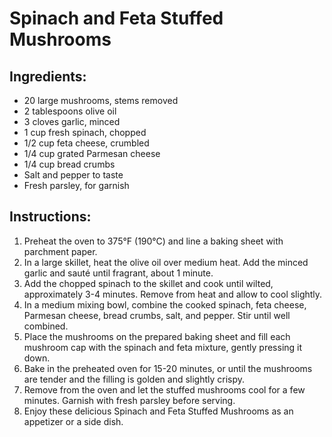 # Spinach and Feta Stuffed Mushrooms

## Ingredients:
- 20 large mushrooms, stems removed
- 2 tablespoons olive oil
- 3 cloves garlic, minced
- 1 cup fresh spinach, chopped
- 1/2 cup feta cheese, crumbled
- 1/4 cup grated Parmesan cheese
- 1/4 cup bread crumbs
- Salt and pepper to taste
- Fresh parsley, for garnish

## Instructions:
1. Preheat the oven to 375°F (190°C) and line a baking sheet with parchment paper.
2. In a large skillet, heat the olive oil over medium heat. Add the minced garlic and sauté until fragrant, about 1 minute.
3. Add the chopped spinach to the skillet and cook until wilted, approximately 3-4 minutes. Remove from heat and allow to cool slightly.
4. In a medium mixing bowl, combine the cooked spinach, feta cheese, Parmesan cheese, bread crumbs, salt, and pepper. Stir until well combined.
5. Place the mushrooms on the prepared baking sheet and fill each mushroom cap with the spinach and feta mixture, gently pressing it down.
6. Bake in the preheated oven for 15-20 minutes, or until the mushrooms are tender and the filling is golden and slightly crispy.
7. Remove from the oven and let the stuffed mushrooms cool for a few minutes. Garnish with fresh parsley before serving.
8. Enjoy these delicious Spinach and Feta Stuffed Mushrooms as an appetizer or a side dish.